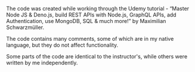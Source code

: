 The code was created while working through the Udemy tutorial - “Master Node JS & Deno.js, build REST APIs with Node.js, GraphQL APIs, add Authentication, use MongoDB, SQL & much more!” by Maximilian Schwarzmüller.

The code contains many comments, some of which are in my native language, but they do not affect functionality.

Some parts of the code are identical to the instructor's, while others were written by me independently.
